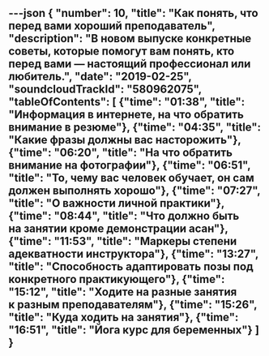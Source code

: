 ---json
{
	"number": 10,
	"title": "Как понять, что перед вами хороший преподаватель",
	"description": "В&nbsp;новом выпуске конкретные советы, которые помогут вам понять, кто перед вами&nbsp;&mdash; настоящий профессионал или любитель.",
	"date": "2019-02-25",
	"soundcloudTrackId": "580962075",
	"tableOfContents": [
		{"time": "01:38", "title": "Информация в&nbsp;интернете, на&nbsp;что обратить внимание в&nbsp;резюме"},
		{"time": "04:35", "title": "Какие фразы должны вас насторожить"},
		{"time": "06:20", "title": "На&nbsp;что обратить внимание на&nbsp;фотографии"},
		{"time": "06:51", "title": "То, чему вас человек обучает, он&nbsp;сам должен выполнять хорошо"},
		{"time": "07:27", "title": "О&nbsp;важности личной практики"},
		{"time": "08:44", "title": "Что должно быть на&nbsp;занятии кроме демонстрации асан"},
		{"time": "11:53", "title": "Маркеры степени адекватности инструктора"},
		{"time": "13:27", "title": "Способность адаптировать позы под конкретного практикующего"},
		{"time": "15:12", "title": "Ходите на&nbsp;разные занятия к&nbsp;разным преподавателям"},
		{"time": "15:26", "title": "Куда ходить на&nbsp;занятия"},
		{"time": "16:51", "title": "Йога курс для беременных"}
	]
}
---
